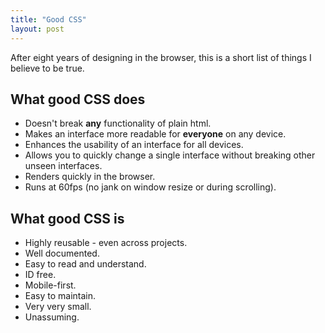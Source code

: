 ```yaml
---
title: "Good CSS"
layout: post
---
```

<p class="lh-copy">After eight years of designing in the browser, this is a short list of things I believe to be true.</p>
<h2 class="book ttu mtx">What good CSS does</h2>
<ul class="list pln">
  <li class="mbm mbn-ns">Doesn't break <b>any</b> functionality of plain html.</li>
  <li class="mbm mbn-ns">Makes an interface more readable for <b>everyone</b> on any device.</li>
  <li class="mbm mbn-ns">Enhances the usability of an interface for all devices.</li>
  <li class="mbm mbn-ns">Allows you to quickly change a single interface without breaking other unseen interfaces.</li>
  <li class="mbm mbn-ns">Renders quickly in the browser.</li>
  <li class="mbm mbn-ns">Runs at 60fps (no jank on window resize or during scrolling).</li>
</ul>
<h2 class="book ttu mtx">What good CSS is</h2>
<ul class="list pln">
  <li class="mbm mbn-ns">Highly reusable - even across projects.</li>
  <li class="mbm mbn-ns">Well documented.</li>
  <li class="mbm mbn-ns">Easy to read and understand.</li>
  <li class="mbm mbn-ns">ID free.</li>
  <li class="mbm mbn-ns">Mobile-first.</li>
  <li class="mbm mbn-ns">Easy to maintain.</li>
  <li class="mbm mbn-ns">Very very small.</li>
  <li class="mbm mbn-ns">Unassuming.</li>
</ul>

